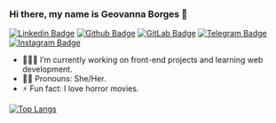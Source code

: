 ### Hi there, my name is Geovanna Borges 👋


[![Linkedin Badge](https://img.shields.io/badge/LinkedIn-0077B5?style=for-the-badge&logo=linkedin&logoColor=white)](https://www.linkedin.com/in/https://www.linkedin.com/in/geovannabrgs/)
[![Github Badge](https://img.shields.io/badge/GitHub-100000?style=for-the-badge&logo=github&logoColor=white)](https://github.com/geovannabrgs/)
[![GitLab Badge](https://img.shields.io/badge/GitLab-330F63?style=for-the-badge&logo=gitlab&logoColor=white)](https://gitlab.com/geovannabrgsl/)
[![Telegram Badge](https://img.shields.io/badge/Telegram-2CA5E0?style=for-the-badge&logo=telegram&logoColor=white)](https://t.me/geovannabrgs)
[![Instagram Badge](https://img.shields.io/badge/Instagram-E4405F?style=for-the-badge&logo=instagram&logoColor=white)](https://www.instagram.com/geovannaborgeszz/)
 

- 👩🏽‍💻 I’m currently working on front-end projects and learning web development.
- 🙋‍♀️ Pronouns: She/Her.
- ⚡ Fun fact: I love horror movies.




[![Top Langs](https://github-readme-stats.vercel.app/api/top-langs/?username=geovannabrgs&layout=compact&theme=radical&hide_border=true)](https://github.com/geovannabrgs/github-readme-stats) 
 
